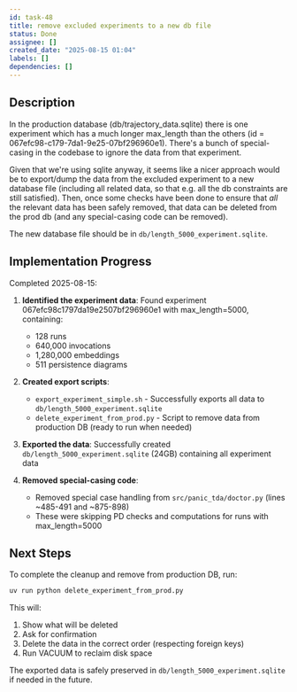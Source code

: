 ```yaml
---
id: task-48
title: remove excluded experiments to a new db file
status: Done
assignee: []
created_date: "2025-08-15 01:04"
labels: []
dependencies: []
---
```


## Description

In the production database (db/trajectory_data.sqlite) there is one experiment
which has a much longer max_length than the others (id =
067efc98-c179-7da1-9e25-07bf296960e1). There's a bunch of special-casing in the
codebase to ignore the data from that experiment.

Given that we're using sqlite anyway, it seems like a nicer approach would be to
export/dump the data from the excluded experiment to a new database file
(including all related data, so that e.g. all the db constraints are still
satisfied). Then, once some checks have been done to ensure that _all_ the
relevant data has been safely removed, that data can be deleted from the prod db
(and any special-casing code can be removed).

The new database file should be in `db/length_5000_experiment.sqlite`.

## Implementation Progress

Completed 2025-08-15:

1. **Identified the experiment data**: Found experiment
   067efc98c1797da19e2507bf296960e1 with max_length=5000, containing:

   - 128 runs
   - 640,000 invocations
   - 1,280,000 embeddings
   - 511 persistence diagrams

2. **Created export scripts**:

   - `export_experiment_simple.sh` - Successfully exports all data to
     `db/length_5000_experiment.sqlite`
   - `delete_experiment_from_prod.py` - Script to remove data from production DB
     (ready to run when needed)

3. **Exported the data**: Successfully created
   `db/length_5000_experiment.sqlite` (24GB) containing all experiment data

4. **Removed special-casing code**:
   - Removed special case handling from `src/panic_tda/doctor.py` (lines
     ~485-491 and ~875-898)
   - These were skipping PD checks and computations for runs with
     max_length=5000

## Next Steps

To complete the cleanup and remove from production DB, run:

```bash
uv run python delete_experiment_from_prod.py
```

This will:

1. Show what will be deleted
2. Ask for confirmation
3. Delete the data in the correct order (respecting foreign keys)
4. Run VACUUM to reclaim disk space

The exported data is safely preserved in `db/length_5000_experiment.sqlite` if
needed in the future.
